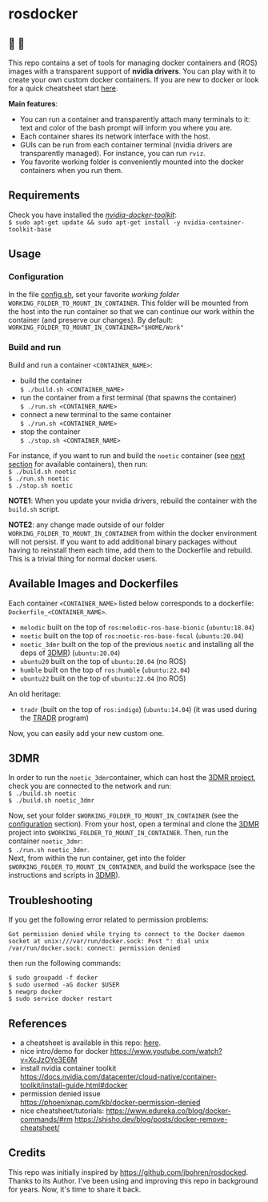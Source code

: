 # rosdocker 
## 🤖 🐳

This repo contains a set of tools for managing docker containers and (ROS) images with a transparent support of **nvidia drivers**. You can play with it to create your own custom docker containers. If you are new to docker or look for a quick cheatsheet start [here](docker_commands.md).

**Main features**:
- You can run a container and transparently attach many terminals to it: text and color of the bash prompt will inform you where you are. 
- Each container shares its network interface with the host.
- GUIs can be run from each container terminal (nvidia drivers are transparently managed). For instance, you can run `rviz`.  
- You favorite working folder is conveniently mounted into the docker containers when you run them. 
  
## Requirements

Check you have installed the *[nvidia-docker-toolkit](https://docs.nvidia.com/datacenter/cloud-native/container-toolkit/latest/install-guide.html#tab-0-0-0)*:   
`$ sudo apt-get update && sudo apt-get install -y nvidia-container-toolkit-base`  

## Usage

### Configuration 

In the file [config.sh](./config.sh), set your favorite *working folder* `WORKING_FOLDER_TO_MOUNT_IN_CONTAINER`. This folder will be mounted from the host into the run container so that we can continue our work within the container (and preserve our changes). By default:    
`WORKING_FOLDER_TO_MOUNT_IN_CONTAINER="$HOME/Work"`       


### Build and run  

Build and run a container `<CONTAINER_NAME>`: 
* build the container     
`$ ./build.sh <CONTAINER_NAME>`     
* run the container from a first terminal (that spawns the container)    
`$ ./run.sh <CONTAINER_NAME>`     
* connect a new terminal to the same container    
`$ ./run.sh <CONTAINER_NAME>`     
* stop the container     
`$ ./stop.sh <CONTAINER_NAME>`     

For instance, if you want to run and build the `noetic` container (see [next section](#available-containers-and-dockerfiles) for available containers), then run:   
`$ ./build.sh noetic`     
`$ ./run.sh noetic`    
`$ ./stop.sh noetic`   

**NOTE1**: When you update your nvidia drivers, rebuild the container with the `build.sh` script. 

**NOTE2**: any change made outside of our folder `WORKING_FOLDER_TO_MOUNT_IN_CONTAINER` from within the docker environment will not persist. If you want to add additional binary packages without having to reinstall them each time, add them to the Dockerfile and rebuild. This is a trivial thing for normal docker users. 

## Available Images and Dockerfiles 

Each container `<CONTAINER_NAME>` listed below corresponds to a dockerfile: `Dockerfile_<CONTAINER_NAME>`. 

- `melodic` built on the top of `ros:melodic-ros-base-bionic` (`ubuntu:18.04`)
- `noetic` built on the top of `ros:noetic-ros-base-focal` (`ubuntu:20.04`)
- `noetic_3dmr` built on the top of the previous `noetic` and installing all the deps of [3DMR](https://github.com/luigifreda/3dmr.git))  (`ubuntu:20.04`)
- `ubuntu20` built on the top of `ubuntu:20.04` (no ROS)
- `humble`  built on the top of `ros:humble` (`ubuntu:22.04`)
- `ubuntu22` built on the top of `ubuntu:22.04` (no ROS)
  
An old heritage:  
- `tradr` (built on the top of `ros:indigo`) (`ubuntu:14.04`) (it was used during the [TRADR](https://www.tradr-project.eu/) program)

Now, you can easily add your new custom one. 

## 3DMR 

In order to run the `noetic_3dmr`container, which can host the [3DMR project](https://github.com/luigifreda/3dmr), check you are connected to the network and run:     
`$ ./build.sh noetic`     
`$ ./build.sh noetic_3dmr`      

Now, set your folder `$WORKING_FOLDER_TO_MOUNT_IN_CONTAINER` (see the [configuration](#configuration) section). From your host, open a terminal and clone the [3DMR](https://github.com/luigifreda/3dmr) project into `$WORKING_FOLDER_TO_MOUNT_IN_CONTAINER`. Then, run the container `noetic_3dmr`:    
`$ ./run.sh noetic_3dmr`.      
Next, from within the run container, get into the folder `$WORKING_FOLDER_TO_MOUNT_IN_CONTAINER`, and build the workspace (see the instructions and scripts in [3DMR](https://github.com/luigifreda/3dmr)). 

## Troubleshooting 

If you get the following error related to permission problems:
```
Got permission denied while trying to connect to the Docker daemon socket at unix:///var/run/docker.sock: Post ": dial unix /var/run/docker.sock: connect: permission denied
```
then run the following commands:
```
$ sudo groupadd -f docker
$ sudo usermod -aG docker $USER
$ newgrp docker
$ sudo service docker restart
``` 

## References

* a cheatsheet is available in this repo: [here](docker_commands.md).
* nice intro/demo for docker 
  https://www.youtube.com/watch?v=XcJzOYe3E6M 
* install nvidia container toolkit     
  https://docs.nvidia.com/datacenter/cloud-native/container-toolkit/install-guide.html#docker 
* permission denied issue     
  https://phoenixnap.com/kb/docker-permission-denied
* nice cheatsheet/tutorials: 
  https://www.edureka.co/blog/docker-commands/#rm 
  https://shisho.dev/blog/posts/docker-remove-cheatsheet/

## Credits 

This repo was initially inspired by https://github.com/jbohren/rosdocked. Thanks to its Author. I've been using and improving this repo in background for years. Now, it's time to share it back.  
